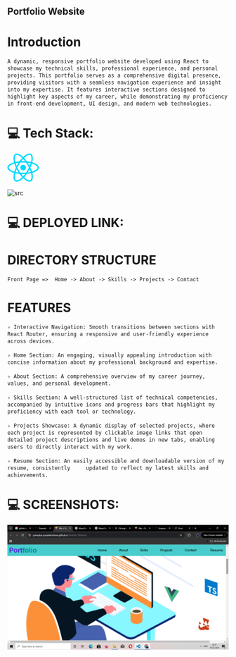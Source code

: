 ## Portfolio Website

# Introduction
    A dynamic, responsive portfolio website developed using React to showcase my technical skills, professional experience, and personal projects. This portfolio serves as a comprehensive digital presence, providing visitors with a seamless navigation experience and insight into my expertise. It features interactive sections designed to highlight key aspects of my career, while demonstrating my proficiency in front-end development, UI design, and modern web technologies.

# 💻 Tech Stack:

![src](./src/assets/react.svg)

![src](./assets/html,css,js%20img.png)


# 💻 DEPLOYED LINK:

# DIRECTORY STRUCTURE

    Front Page =>  Home -> About -> Skills -> Projects -> Contact

# FEATURES
    ✧ Interactive Navigation: Smooth transitions between sections with React Router, ensuring a responsive and user-friendly experience across devices.
    
    ✧ Home Section: An engaging, visually appealing introduction with concise information about my professional background and expertise.
    
    ✧ About Section: A comprehensive overview of my career journey, values, and personal development.
    
    ✧ Skills Section: A well-structured list of technical competencies, accompanied by intuitive icons and progress bars that highlight my proficiency with each tool or technology.
    
    ✧ Projects Showcase: A dynamic display of selected projects, where each project is represented by clickable image links that open detailed project descriptions and live demos in new tabs, enabling users to directly interact with my work.
    
    ✧ Resume Section: An easily accessible and downloadable version of my resume, consistently     updated to reflect my latest skills and achievements.

# 💻 SCREENSHOTS:

![src](./src/assets/Homepage.png)







